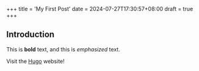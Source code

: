 +++
title = 'My First Post'
date = 2024-07-27T17:30:57+08:00
draft = true
+++
## Introduction

This is **bold** text, and this is *emphasized* text.

Visit the [Hugo](https://gohugo.io) website!

